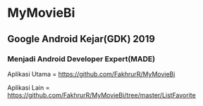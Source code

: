  #  MyMovieBi

 ## Google Android Kejar(GDK) 2019

 ### Menjadi Android Developer Expert(MADE)

 Aplikasi Utama = https://github.com/FakhrurR/MyMovieBi

 Aplikasi Lain = https://github.com/FakhrurR/MyMovieBi/tree/master/ListFavorite